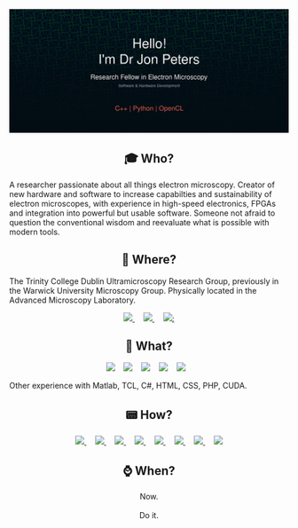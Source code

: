 <!--
**JJPPeters/JJPPeters** is a ✨ _special_ ✨ repository because its `README.md` (this file) appears on your GitHub profile.

Here are some ideas to get you started:

- 🔭 I’m currently working on ...
- 🌱 I’m currently learning ...
- 👯 I’m looking to collaborate on ...
- 🤔 I’m looking for help with ...
- 💬 Ask me about ...
- 📫 How to reach me: ...
- 😄 Pronouns: ...
- ⚡ Fun fact: ...
-->

<div align="center">
  <img src="https://github.com/JJPPeters/JJPPeters/blob/main/images/banner.svg" alt="header"/>
</div>

<h2 align="center">🎓 Who?</h2>

A researcher passionate about all things electron microscopy. Creator of new hardware and software to increase capabilties and sustainability of electron microscopes, with experience in high-speed electronics, FPGAs and integration into powerful but usable software. Someone not afraid to question the conventional wisdom and reevaluate what is possible with modern tools.

<h2 align="center">🏰 Where?</h2>

The Trinity College Dublin Ultramicroscopy Research Group, previously in the Warwick University Microscopy Group. Physically located in the Advanced Microscopy Laboratory.

<p align="center">
  <a href="https://www.tcd.ie/Physics/research/groups/ultramicroscopy/">
  <img src="https://img.shields.io/badge/Group%20Website-1E3B56?&style=for-the-badge" />
  </a>&nbsp;&nbsp;&nbsp;
  <a href="https://twitter.com/TCD_Ultramic">
  <img src="https://img.shields.io/badge/Group%20Twitter-1DA1F2?&style=for-the-badge&logo=twitter&logoColor=white" />
  </a>&nbsp;&nbsp;&nbsp;
  <a href="https://www.youtube.com/channel/UCjlx-KJG6FgE2t17EO8FyCA">
  <img src="https://img.shields.io/badge/Group%20Youtube-FF0000?&style=for-the-badge&logo=youtube&logoColor=white" />;
  </a>
</p>

<h2 align="center">🔬 What?</h2>
    
<p align="center">
  <img src="https://img.shields.io/badge/Python-3776AB?&style=for-the-badge&logo=python&logoColor=white" />&nbsp;&nbsp;&nbsp;
  <img src="https://img.shields.io/badge/opencl-1F6B75?&style=for-the-badge&logo=opencl&logoColor=white" />&nbsp;&nbsp;&nbsp;
  <img src="https://img.shields.io/badge/C++-00599C?&style=for-the-badge&logo=cplusplus&logoColor=white" />&nbsp;&nbsp;&nbsp;
  <img src="https://img.shields.io/badge/C-00B265?&style=for-the-badge&logo=c&logoColor=white" />&nbsp;&nbsp;&nbsp;
  <img src="https://img.shields.io/badge/verilog-E01F27?&style=for-the-badge&logo=verilog&logoColor=white" />&nbsp;&nbsp;&nbsp;
</p>

Other experience with Matlab, TCL, C#, HTML, CSS, PHP, CUDA.

<h2 align="center">📟 How?</h2>

<p align="center">
  <a href="https://www.jonjppeters.com/">
  <img src="https://img.shields.io/badge/Personal%20Website-06392A?&style=for-the-badge" />
  </a>&nbsp;&nbsp;&nbsp;
  <a href="https://orcid.org/0000-0001-6858-7037">
  <img src="https://img.shields.io/badge/orcid-A6CE39?&style=for-the-badge&logo=orcid&logoColor=white" />
  </a>&nbsp;&nbsp;&nbsp;
  <a href="https://scholar.google.com/citations?user=BtxPcUwAAAAJ">
  <img src="https://img.shields.io/badge/Google%20Scholar-4285F4?&style=for-the-badge&logo=google-scholar&logoColor=white" />
  </a>&nbsp;&nbsp;&nbsp;
  <a href="https://github.com/JJPPeters">
  <img src="https://img.shields.io/badge/GitHub-181717?&style=for-the-badge&logo=github&logoColor=white" />
  </a>&nbsp;&nbsp;&nbsp;
  <a href="https://www.linkedin.com/in/jonathan-peters-336b9212b/">
  <img src="https://img.shields.io/badge/linkedin-0A66C2?&style=for-the-badge&logo=linkedin&logoColor=white" />
  </a>&nbsp;&nbsp;&nbsp;
  <a href="https://www.researchgate.net/profile/Jonathan-Peters-6">
  <img src="https://img.shields.io/badge/researchgate-00CCBB?&style=for-the-badge&logo=researchgate&logoColor=white" />
  </a>&nbsp;&nbsp;&nbsp;
  <a href="https://twitter.com/JonJPPeters">
  <img src="https://img.shields.io/badge/twitter-1DA1F2?&style=for-the-badge&logo=twitter&logoColor=white" />
  </a>&nbsp;&nbsp;&nbsp;
  <a href="https://stackoverflow.com/users/13636826/jjpp">
  <img src="https://img.shields.io/badge/stackoverflow-F58025?&style=for-the-badge&logo=stackoverflow&logoColor=white" />
  </a>
</p>

<h2 align="center">⌚ When?</h2>
<p align="center">
  Now.<br><br>Do it.
</p>
